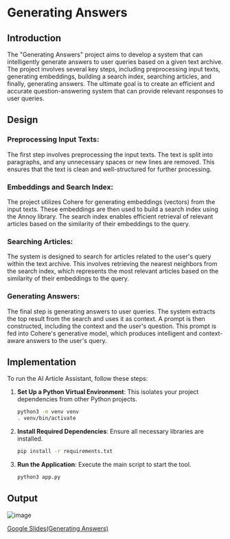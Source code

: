 # Generating Answers

## Introduction

The "Generating Answers" project aims to develop a system that can intelligently generate answers to user queries based on a given text archive. The project involves several key steps, including preprocessing input texts, generating embeddings, building a search index, searching articles, and finally, generating answers. The ultimate goal is to create an efficient and accurate question-answering system that can provide relevant responses to user queries.


## Design

### Preprocessing Input Texts:
The first step involves preprocessing the input texts. The text is split into paragraphs, and any unnecessary spaces or new lines are removed. This ensures that the text is clean and well-structured for further processing.

### Embeddings and Search Index:
The project utilizes Cohere for generating embeddings (vectors) from the input texts. These embeddings are then used to build a search index using the Annoy library. The search index enables efficient retrieval of relevant articles based on the similarity of their embeddings to the query.

### Searching Articles:
The system is designed to search for articles related to the user's query within the text archive. This involves retrieving the nearest neighbors from the search index, which represents the most relevant articles based on the similarity of their embeddings to the query.

### Generating Answers:
The final step is generating answers to user queries. The system extracts the top result from the search and uses it as context. A prompt is then constructed, including the context and the user's question. This prompt is fed into Cohere's generative model, which produces intelligent and context-aware answers to the user's query.

## Implementation

To run the AI Article Assistant, follow these steps:

1. **Set Up a Python Virtual Environment**: This isolates your project dependencies from other Python projects.
   ```bash
   python3 -m venv venv
   . venv/bin/activate
   ```

2. **Install Required Dependencies**: Ensure all necessary libraries are installed.
   ```bash
   pip install -r requirements.txt
   ```

3. **Run the Application**: Execute the main script to start the tool.
   ```bash
   python3 app.py
   ```

## Output

![image](https://github.com/TejasriVaitla/Machine-Learning/assets/128747986/cd7b82bc-167f-4f6d-a9f3-a5347218fa39)


[Google Slides(Generating Answers)](https://docs.google.com/presentation/d/1-uLn_G1VYqCMl8tqd_qax9Dz33pGBzqe3xXBD_A9eWI/edit?usp=sharing)
